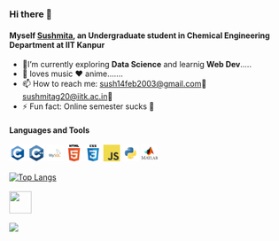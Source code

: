### Hi there 👋


#### Myself [Sushmita](https://www.linkedin.com/in/sushmita-kumari-7a5a351ba/), an Undergraduate student in Chemical Engineering Department at IIT Kanpur

- 🌱I’m currently exploring **Data Science** and learnig **Web Dev**.....
- 💜 loves music ❤ anime.......
- 📫 How to reach me: sush14feb2003@gmail.com:email: sushmitag20@iitk.ac.in:e-mail:
- ⚡ Fun fact: Online semester sucks :slightly_smiling_face:
#### Languages and Tools
<code><img height="30" src = "https://raw.githubusercontent.com/github/explore/80688e429a7d4ef2fca1e82350fe8e3517d3494d/topics/c/c.png"></code>
<code><img height="30" src = "https://raw.githubusercontent.com/github/explore/80688e429a7d4ef2fca1e82350fe8e3517d3494d/topics/cpp/cpp.png"></code>
<code><img height="30" src = "https://raw.githubusercontent.com/github/explore/80688e429a7d4ef2fca1e82350fe8e3517d3494d/topics/mysql/mysql.png"></code>
<code><img height="30" src = "https://raw.githubusercontent.com/github/explore/80688e429a7d4ef2fca1e82350fe8e3517d3494d/topics/html/html.png"></code>
<code><img height="30" src = "https://raw.githubusercontent.com/github/explore/80688e429a7d4ef2fca1e82350fe8e3517d3494d/topics/css/css.png"></code>
<code><img height="30" src = "https://raw.githubusercontent.com/github/explore/80688e429a7d4ef2fca1e82350fe8e3517d3494d/topics/javascript/javascript.png"></code>
<code><img height="30" src = "https://raw.githubusercontent.com/github/explore/80688e429a7d4ef2fca1e82350fe8e3517d3494d/topics/python/python.png"></code>
<code><img height="30" src = "https://raw.githubusercontent.com/github/explore/80688e429a7d4ef2fca1e82350fe8e3517d3494d/topics/matlab/matlab.png"></code>
<br>
<br>
[![Top Langs](https://github-readme-stats.vercel.app/api/top-langs/?username=sush14feb&theme=radical)](https://github.com/anuraghazra/github-readme-stats.vercel.api/top-langs?username=sush14feb)
 <br>
 <br>
<img src = "https://res.cloudinary.com/practicaldev/image/fetch/s--cm4PWdMq--/c_limit,f_auto,fl_progressive,q_80,w_375/https://dev-to-uploads.s3.amazonaws.com/uploads/badge/badge_image/131/hacktoberfest-2021-badge.png" width=40 height=40>
 
![](https://komarev.com/ghpvc/?username=sush14feb&style=round)

